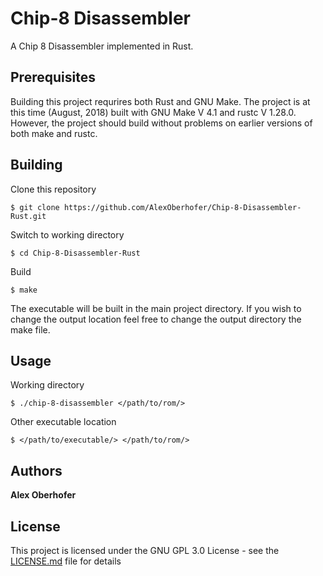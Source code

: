 # Chip-8 Disassembler


A Chip 8 Disassembler implemented in Rust.

## Prerequisites


Building this project requrires both Rust and GNU Make. 
The project is at this time (August, 2018) built with GNU Make V 4.1 and
rustc V 1.28.0. However, the project should build without problems on 
earlier versions of both make and rustc.

## Building


Clone this repository

```
$ git clone https://github.com/AlexOberhofer/Chip-8-Disassembler-Rust.git
```
Switch to working directory

```
$ cd Chip-8-Disassembler-Rust
```

Build

```
$ make
```

The executable will be built in the main project directory. If you wish to 
change the output location feel free to change the output directory the make 
file.

## Usage


Working directory

```
$ ./chip-8-disassembler </path/to/rom/>
```

Other executable location

```
$ </path/to/executable/> </path/to/rom/>
```

## Authors


**Alex Oberhofer**

## License


This project is licensed under the GNU GPL 3.0 License - see the [LICENSE.md](LICENSE.md) file for details
